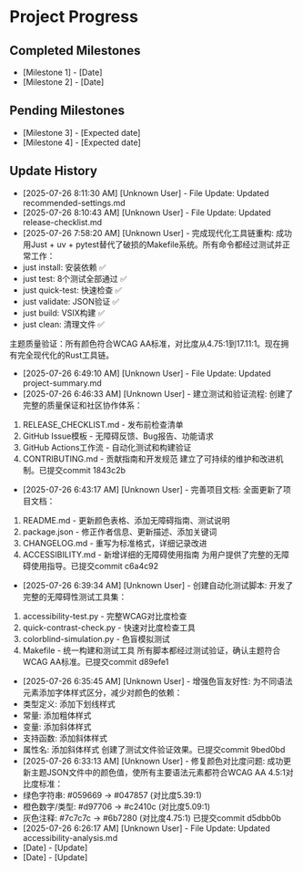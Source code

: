 # Project Progress

## Completed Milestones
- [Milestone 1] - [Date]
- [Milestone 2] - [Date]

## Pending Milestones
- [Milestone 3] - [Expected date]
- [Milestone 4] - [Expected date]

## Update History

- [2025-07-26 8:11:30 AM] [Unknown User] - File Update: Updated recommended-settings.md
- [2025-07-26 8:10:43 AM] [Unknown User] - File Update: Updated release-checklist.md
- [2025-07-26 7:58:20 AM] [Unknown User] - 完成现代化工具链重构: 成功用Just + uv + pytest替代了破损的Makefile系统。所有命令都经过测试并正常工作：
- just install: 安装依赖 ✅
- just test: 8个测试全部通过 ✅  
- just quick-test: 快速检查 ✅
- just validate: JSON验证 ✅
- just build: VSIX构建 ✅
- just clean: 清理文件 ✅

主题质量验证：所有颜色符合WCAG AA标准，对比度从4.75:1到17.11:1。现在拥有完全现代化的Rust工具链。
- [2025-07-26 6:49:10 AM] [Unknown User] - File Update: Updated project-summary.md
- [2025-07-26 6:46:33 AM] [Unknown User] - 建立测试和验证流程: 创建了完整的质量保证和社区协作体系：
1. RELEASE_CHECKLIST.md - 发布前检查清单
2. GitHub Issue模板 - 无障碍反馈、Bug报告、功能请求
3. GitHub Actions工作流 - 自动化测试和构建验证
4. CONTRIBUTING.md - 贡献指南和开发规范
建立了可持续的维护和改进机制。已提交commit 1843c2b
- [2025-07-26 6:43:17 AM] [Unknown User] - 完善项目文档: 全面更新了项目文档：
1. README.md - 更新颜色表格、添加无障碍指南、测试说明
2. package.json - 修正作者信息、更新描述、添加关键词
3. CHANGELOG.md - 重写为标准格式，详细记录改进
4. ACCESSIBILITY.md - 新增详细的无障碍使用指南
为用户提供了完整的无障碍使用指导。已提交commit c6a4c92
- [2025-07-26 6:39:34 AM] [Unknown User] - 创建自动化测试脚本: 开发了完整的无障碍性测试工具集：
1. accessibility-test.py - 完整WCAG对比度检查
2. quick-contrast-check.py - 快速对比度检查工具
3. colorblind-simulation.py - 色盲模拟测试
4. Makefile - 统一构建和测试工具
所有脚本都经过测试验证，确认主题符合WCAG AA标准。已提交commit d89efe1
- [2025-07-26 6:35:45 AM] [Unknown User] - 增强色盲友好性: 为不同语法元素添加字体样式区分，减少对颜色的依赖：
- 类型定义: 添加下划线样式
- 常量: 添加粗体样式  
- 变量: 添加斜体样式
- 支持函数: 添加斜体样式
- 属性名: 添加斜体样式
创建了测试文件验证效果。已提交commit 9bed0bd
- [2025-07-26 6:33:13 AM] [Unknown User] - 修复颜色对比度问题: 成功更新主题JSON文件中的颜色值，使所有主要语法元素都符合WCAG AA 4.5:1对比度标准：
- 绿色字符串: #059669 → #047857 (对比度5.39:1)
- 橙色数字/类型: #d97706 → #c2410c (对比度5.09:1)
- 灰色注释: #7c7c7c → #6b7280 (对比度4.75:1)
已提交commit d5dbb0b
- [2025-07-26 6:26:17 AM] [Unknown User] - File Update: Updated accessibility-analysis.md
- [Date] - [Update]
- [Date] - [Update]
